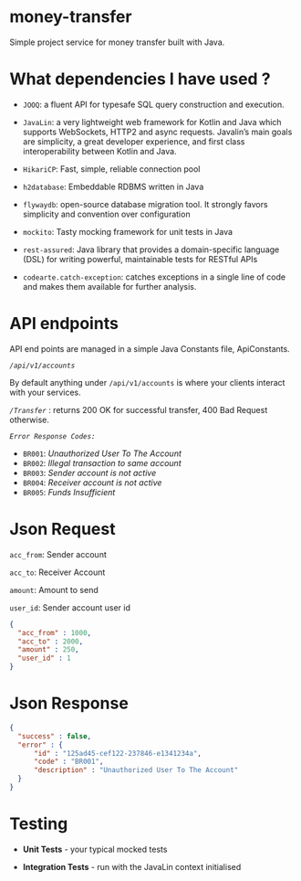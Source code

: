 # money-transfer
Simple project service for money transfer built with Java.

# What dependencies I have used ?

* `JOOQ`: a fluent API for typesafe SQL query construction and execution.

* `JavaLin`: a very lightweight web framework for Kotlin and Java which supports WebSockets, HTTP2 and async requests. Javalin’s main goals are simplicity, a great developer experience, and first class interoperability between Kotlin and Java.

* `HikariCP`: Fast, simple, reliable connection pool

* `h2database`: Embeddable RDBMS written in Java

* `flywaydb`: open-source database migration tool. It strongly favors simplicity and convention over configuration

* `mockito`: Tasty mocking framework for unit tests in Java

* `rest-assured`: Java library that provides a domain-specific language (DSL) for writing powerful, maintainable tests for RESTful APIs

* `codearte.catch-exception`: catches exceptions in a single line of code and makes them available for further analysis.

# API endpoints
API end points are managed in a simple Java Constants file, ApiConstants.

_`/api/v1/accounts`_

By default anything under `/api/v1/accounts` is where your clients interact with your services.

_`/Transfer`_ :
returns 200 OK for successful transfer, 400 Bad Request otherwise.

_`Error Response Codes:`_

- `BR001`: _Unauthorized User To The Account_ 
- `BR002`: _Illegal transaction to same account_ 
- `BR003`: _Sender account is not active_ 
- `BR004`: _Receiver account is not active_ 
- `BR005`: _Funds Insufficient_ 


# Json Request
`acc_from`: Sender account

`acc_to`: Receiver Account

`amount`: Amount to send

`user_id`: Sender account user id
```json
{
  "acc_from" : 1000, 
  "acc_to" : 2000, 
  "amount" : 250, 
  "user_id" : 1 
}
```

# Json Response
```json
{
  "success" : false, 
  "error" : {
      "id" : "125ad45-cef122-237846-e1341234a",
      "code" : "BR001",
      "description" : "Unauthorized User To The Account"
  }
}
```

# Testing
* **Unit Tests** - your typical mocked tests

* **Integration Tests** -  run with the JavaLin context initialised

